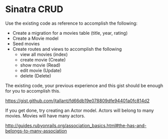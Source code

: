 # Sinatra CRUD

Use the existing code as reference to accomplish the following:

* Create a migration for a movies table (title, year, rating)
* Create a Movie model
* Seed movies
* Create routes and views to accomplish the following
    * view all movies (index)
    * create movie (Create)
    * show movie   (Read)
    * edit movie   (Update)
    * delete       (Delete)


The existing code, your previous experience and this gist should be enough for you to accomplish this.

https://gist.github.com/jtallant/fd66db19e078809dfe94401a0fc814d2

If you get done, try creating an Actor model.
Actors will belong to many movies.
Movies will have many actors.

http://guides.rubyonrails.org/association_basics.html#the-has-and-belongs-to-many-association
